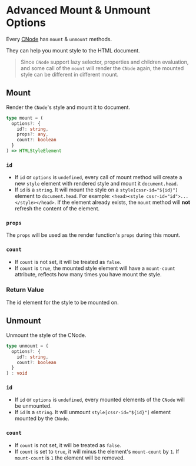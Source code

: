 # Advanced Mount & Unmount Options
Every [CNode](https://github.com/07akioni/css-render/blob/master/docs/overview.md) has `mount` & `unmount` methods.

They can help you mount style to the HTML document.

> Since `CNode` support lazy selector, properties and children evaluation, and some call of the `mount` will render the `CNode` again, the mounted style can be different in different mount.

## Mount
Render the `CNode`'s style and mount it to document.

```typescript
type mount = (
  options?: {
    id?: string, 
    props?: any,
    count?: boolean
  }
) => HTMLStyleElement
```

### `id`
- If `id` or `options` is `undefined`, every call of mount method will create a new `style` element with rendered style and mount it `document.head`.
- If `id` is a `string`. It will mount the style on a `style[cssr-id="${id}"]` element to `document.head`. For example: `<head><style cssr-id="id">...</style></head>`. If the element already exists, the `mount` method will **not** refresh the content of the element.
### `props`
The `props` will be used as the render function's `props` during this mount.
### `count`
- If `count` is not set, it will be treated as `false`.
- If `count` is `true`, the mounted style element will have a `mount-count` attribute, reflects how many times you have mount the style.
### Return Value
The id element for the style to be mounted on.


## Unmount
Unmount the style of the CNode.

```typescript
type unmount = (
  options?: {
    id?: string,
    count?: boolean
  }
) : void
```

### `id`
- If `id` or `options` is `undefined`, every mounted elements of the `CNode` will be unmounted.
- If `id` is a `string`. It will unmount `style[cssr-id="${id}"]` element mounted by the `CNode`.

### `count`
- If `count` is not set, it will be treated as `false`.
- If `count` is set to `true`, it will minus the element's `mount-count` by `1`. If `mount-count` is `1` the element will be removed.
